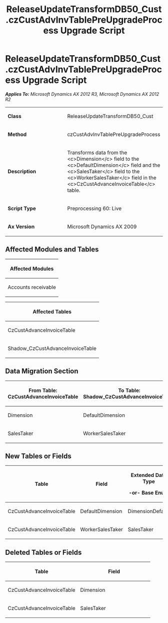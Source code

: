 ﻿---
title: ReleaseUpdateTransformDB50_Cust.czCustAdvInvTablePreUpgradeProcess Upgrade Script
TOCTitle: ReleaseUpdateTransformDB50_Cust.czCustAdvInvTablePreUpgradeProcess Upgrade Script
ms:assetid: 911856de-61ef-c69d-cfeb-f5c5d84929c9
ms:mtpsurl: https://msdn.microsoft.com/en-us/library/JJ736579(v=AX.60)
ms:contentKeyID: 49709767
ms.date: 05/18/2015
mtps_version: v=AX.60
---

# ReleaseUpdateTransformDB50\_Cust.czCustAdvInvTablePreUpgradeProcess Upgrade Script 


_**Applies To:** Microsoft Dynamics AX 2012 R3, Microsoft Dynamics AX 2012 R2_

<table>
<colgroup>
<col style="width: 50%" />
<col style="width: 50%" />
</colgroup>
<tbody>
<tr class="odd">
<td><p><strong>Class</strong></p></td>
<td><p>ReleaseUpdateTransformDB50_Cust</p></td>
</tr>
<tr class="even">
<td><p><strong>Method</strong></p></td>
<td><p>czCustAdvInvTablePreUpgradeProcess</p></td>
</tr>
<tr class="odd">
<td><p><strong>Description</strong></p></td>
<td><p>Transforms data from the &lt;c&gt;Dimension&lt;/c&gt; field to the &lt;c&gt;DefaultDimension&lt;/c&gt; field and the &lt;c&gt;SalesTaker&lt;/c&gt; field to the &lt;c&gt;WorkerSalesTaker&lt;/c&gt; field in the &lt;c&gt;CzCustAdvanceInvoiceTable&lt;/c&gt; table.</p></td>
</tr>
<tr class="even">
<td><p><strong>Script Type</strong></p></td>
<td><p>Preprocessing 60: Live</p></td>
</tr>
<tr class="odd">
<td><p><strong>Ax Version</strong></p></td>
<td><p>Microsoft Dynamics AX 2009</p></td>
</tr>
</tbody>
</table>


## Affected Modules and Tables

<table>
<colgroup>
<col style="width: 100%" />
</colgroup>
<thead>
<tr class="header">
<th><p>Affected Modules</p></th>
</tr>
</thead>
<tbody>
<tr class="odd">
<td><p>Accounts receivable</p></td>
</tr>
</tbody>
</table>


<table>
<colgroup>
<col style="width: 100%" />
</colgroup>
<thead>
<tr class="header">
<th><p>Affected Tables</p></th>
</tr>
</thead>
<tbody>
<tr class="odd">
<td><p>CzCustAdvanceInvoiceTable</p></td>
</tr>
<tr class="even">
<td><p>Shadow_CzCustAdvanceInvoiceTable</p></td>
</tr>
</tbody>
</table>


## Data Migration Section

<table>
<colgroup>
<col style="width: 50%" />
<col style="width: 50%" />
</colgroup>
<thead>
<tr class="header">
<th><p>From Table: CzCustAdvanceInvoiceTable</p></th>
<th><p>To Table: Shadow_CzCustAdvanceInvoiceTable</p></th>
</tr>
</thead>
<tbody>
<tr class="odd">
<td><p>Dimension</p></td>
<td><p>DefaultDimension</p></td>
</tr>
<tr class="even">
<td><p>SalesTaker</p></td>
<td><p>WorkerSalesTaker</p></td>
</tr>
</tbody>
</table>


## New Tables or Fields

<table>
<colgroup>
<col style="width: 33%" />
<col style="width: 33%" />
<col style="width: 33%" />
</colgroup>
<thead>
<tr class="header">
<th><p>Table</p></th>
<th><p>Field</p></th>
<th><p>Extended Data Type</p>
<p>-or- Base Enum</p></th>
</tr>
</thead>
<tbody>
<tr class="odd">
<td><p>CzCustAdvanceInvoiceTable</p></td>
<td><p>DefaultDimension</p></td>
<td><p>DimensionDefault</p></td>
</tr>
<tr class="even">
<td><p>CzCustAdvanceInvoiceTable</p></td>
<td><p>WorkerSalesTaker</p></td>
<td><p>SalesTaker</p></td>
</tr>
</tbody>
</table>


## Deleted Tables or Fields

<table>
<colgroup>
<col style="width: 50%" />
<col style="width: 50%" />
</colgroup>
<thead>
<tr class="header">
<th><p>Table</p></th>
<th><p>Field</p></th>
</tr>
</thead>
<tbody>
<tr class="odd">
<td><p>CzCustAdvanceInvoiceTable</p></td>
<td><p>Dimension</p></td>
</tr>
<tr class="even">
<td><p>CzCustAdvanceInvoiceTable</p></td>
<td><p>SalesTaker</p></td>
</tr>
</tbody>
</table>

  


